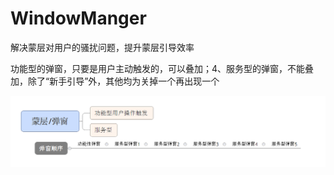 # WindowManger

解决蒙层对用户的骚扰问题，提升蒙层引导效率

功能型的弹窗，只要是用户主动触发的，可以叠加；4、服务型的弹窗，不能叠加，除了“新手引导”外，其他均为关掉一个再出现一个

![alt tag](require.png)
